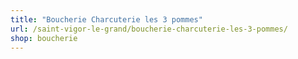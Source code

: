 ```yaml
---
title: "Boucherie Charcuterie les 3 pommes"
url: /saint-vigor-le-grand/boucherie-charcuterie-les-3-pommes/
shop: boucherie
---
```

